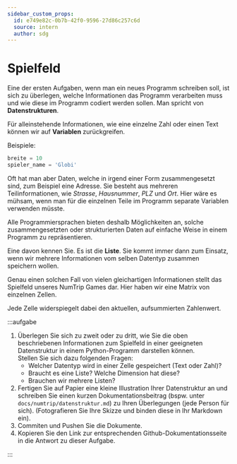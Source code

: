 ```yaml
---
sidebar_custom_props:
  id: e749e82c-0b7b-42f0-9596-27d86c257c6d
  source: intern
  author: sdg
---
```


# Spielfeld

Eine der ersten Aufgaben, wenn man ein neues Programm schreiben soll, ist sich zu überlegen, welche Informationen das Programm verarbeiten muss und wie diese im Programm codiert werden sollen. Man spricht von **Datenstrukturen**.

Für alleinstehende Informationen, wie eine einzelne Zahl oder einen Text können wir auf **Variablen** zurückgreifen.

Beispiele:

```py
breite = 10
spieler_name = 'Globi'
```

Oft hat man aber Daten, welche in irgend einer Form zusammengesetzt sind, zum Beispiel eine Adresse. Sie besteht aus mehreren Teilinformationen, wie *Strasse*, *Hausnummer*, *PLZ* und *Ort*. Hier wäre es mühsam, wenn man für die einzelnen Teile im Programm separate Variablen verwenden müsste.

Alle Programmiersprachen bieten deshalb Möglichkeiten an, solche zusammengesetzten oder strukturierten Daten auf einfache Weise in einem Programm zu repräsentieren.

Eine davon kennen Sie. Es ist die **Liste**. Sie kommt immer dann zum Einsatz, wenn wir mehrere Informationen vom selben Datentyp zusammen speichern wollen.

Genau einen solchen Fall von vielen gleichartigen Informationen stellt das Spielfeld unseres NumTrip Games dar. Hier haben wir eine Matrix von einzelnen Zellen.

Jede Zelle widerspiegelt dabei den aktuellen, aufsummierten Zahlenwert.

:::aufgabe
<Answer type="state" webKey="1f8639f0-8bb6-42b1-9f44-849e8ce14775" />

1. Überlegen Sie sich zu zweit oder zu dritt, wie Sie die oben beschriebenen Informationen zum Spielfeld in einer geeigneten Datenstruktur in einem Python-Programm darstellen können.  
Stellen Sie sich dazu folgenden Fragen:
   - Welcher Datentyp wird in einer Zelle gespeichert (Text oder Zahl)?
   - Braucht es eine Liste? Welche Dimension hat diese?
   - Brauchen wir mehrere Listen?
2. Fertigen Sie auf Papier eine kleine Illustration Ihrer Datenstruktur an und schreiben Sie einen kurzen Dokumentationsbeitrag (bspw. unter `docs/numtrip/datenstruktur.md`) zu Ihren Überlegungen (jede Person für sich). (Fotografieren Sie Ihre Skizze und binden diese in Ihr Markdown ein).
3. Commiten und Pushen Sie die Dokumente.
4. Kopieren Sie den Link zur entsprechenden Github-Dokumentationsseite in die Antwort zu dieser Aufgabe.

<Answer type="text" webKey="f9e9ab95-2035-4d72-a047-4b0f30d58163" />
:::
